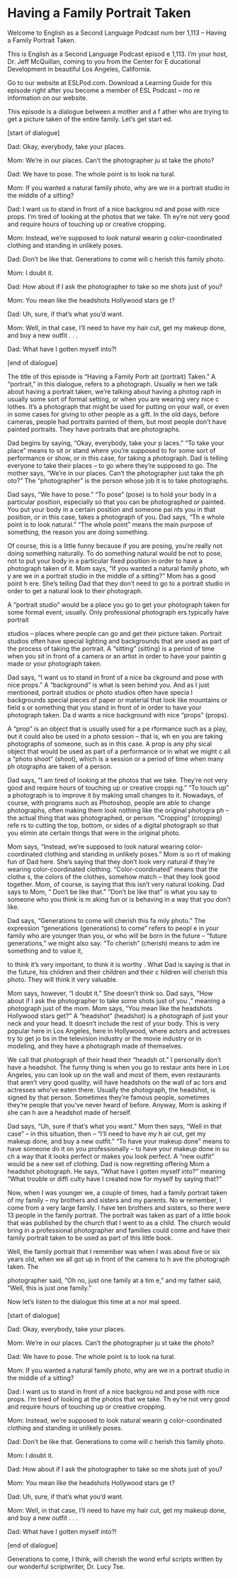 # Having a Family Portrait Taken

Welcome to English as a Second Language Podcast num ber 1,113 – Having a Family Portrait Taken.

This is English as a Second Language Podcast episod e 1,113. I’m your host, Dr. Jeff McQuillan, coming to you from the Center for E ducational Development in beautiful Los Angeles, California.

Go to our website at ESLPod.com. Download a Learning Guide for this episode right after you become a member of ESL Podcast – mo re information on our website.

This episode is a dialogue between a mother and a f ather who are trying to get a picture taken of the entire family. Let’s get start ed.

[start of dialogue]

Dad: Okay, everybody, take your places.

Mom: We’re in our places. Can’t the photographer ju st take the photo?

Dad: We have to pose. The whole point is to look na tural.

Mom: If you wanted a natural family photo, why are we in a portrait studio in the middle of a sitting?

Dad: I want us to stand in front of a nice backgrou nd and pose with nice props. I’m tired of looking at the photos that we take. Th ey’re not very good and require hours of touching up or creative cropping.

Mom: Instead, we’re supposed to look natural wearin g color-coordinated clothing and standing in unlikely poses.

Dad: Don’t be like that. Generations to come will c herish this family photo.

Mom: I doubt it.

Dad: How about if I ask the photographer to take so me shots just of you?

Mom: You mean like the headshots Hollywood stars ge t?

Dad: Uh, sure, if that’s what you’d want.

Mom: Well, in that case, I’ll need to have my hair cut, get my makeup done, and buy a new outfit . . .

Dad: What have I gotten myself into?!

[end of dialogue]

The title of this episode is “Having a Family Portr ait (portrait) Taken.” A “portrait,” in this dialogue, refers to a photograph. Usually w hen we talk about having a portrait taken, we’re talking about having a photog raph in usually some sort of formal setting, or when you are wearing very nice c lothes. It’s a photograph that might be used for putting on your wall, or even in some cases for giving to other people as a gift. In the old days, before cameras, people had portraits painted of them, but most people don’t have painted portraits.  They have portraits that are photographs.

Dad begins by saying, “Okay, everybody, take your p laces.” “To take your place” means to sit or stand where you’re supposed to for some sort of performance or show, or in this case, for taking a photograph. Dad  is telling everyone to take their places – to go where they’re supposed to go. The mother says, “We’re in our places. Can’t the photographer just take the ph oto?” The “photographer” is the person whose job it is to take photographs.

Dad says, “We have to pose.” “To pose” (pose) is to  hold your body in a particular position, especially so that you can be photographed or painted. You put your body in a certain position and someone pai nts you in that position, or in this case, takes a photograph of you. Dad says, “Th e whole point is to look natural.” “The whole point” means the main purpose of something, the reason you are doing something.

Of course, this is a little funny because if you are posing, you’re really not doing something naturally. To do something natural would be not to pose, not to put your body in a particular fixed position in order to have a photograph taken of it. Mom says, “If you wanted a natural family photo, wh y are we in a portrait studio in the middle of a sitting?” Mom has a good point h ere. She’s telling Dad that they don’t need to go to a portrait studio in order  to get a natural look to their photograph.

A “portrait studio” would be a place you go to get your photograph taken for some formal event, usually. Only professional photograph ers typically have portrait

studios – places where people can go and get their picture taken. Portrait studios often have special lighting and backgrounds that are used as part of the process of taking the portrait. A “sitting” (sitting) is a period of time when you sit in front of a camera or an artist in order to have your paintin g made or your photograph taken.

Dad says, “I want us to stand in front of a nice ba ckground and pose with nice props.” A “background” is what is seen behind you. And as I just mentioned, portrait studios or photo studios often have specia l backgrounds special pieces of paper or material that look like mountains or field s or something that you stand in front of in order to have your photograph taken. Da d wants a nice background with nice “props” (props).

A “prop” is an object that is usually used for a pe rformance such as a play, but it could also be used in a photo session – that is, wh en you are taking photographs of someone, such as in this case. A prop is any phy sical object that would be used as part of a performance or in what we might c all a “photo shoot” (shoot), which is a session or a period of time when many ph otographs are taken of a person.

Dad says, “I am tired of looking at the photos that  we take. They’re not very good and require hours of touching up or creative croppi ng.” “To touch up” a photograph is to improve it by making small changes  to it. Nowadays, of course, with programs such as Photoshop, people are able to  change photographs, often making them look nothing like the original photogra ph – the actual thing that was photographed, or person. “Cropping” (cropping) refe rs to cutting the top, bottom, or sides of a digital photograph so that you elimin ate certain things that were in the original photo.

Mom says, “Instead, we’re supposed to look natural wearing color-coordinated clothing and standing in unlikely poses.” Mom is so rt of making fun of Dad here. She’s saying that they don’t look very natural if they’re wearing color-coordinated clothing. “Color-coordinated” means that the clothe s, the colors of the clothes, somehow match – that they look good together. Mom, of course, is saying that this isn’t very natural looking. Dad says to Mom, “ Don’t be like that.” “Don’t be like that” is what you say to someone who you think is m aking fun or is behaving in a way that you don’t like.

Dad says, “Generations to come will cherish this fa mily photo.” The expression “generations (generations) to come” refers to peopl e in your family who are younger than you, or who will be born in the future  – “future generations,” we might also say. “To cherish” (cherish) means to adm ire something and to value it,

to think it’s very important, to think it is worthy . What Dad is saying is that in the future, his children and their children and their c hildren will cherish this photo. They will think it very valuable.

Mom says, however, “I doubt it.” She doesn’t think so. Dad says, “How about if I ask the photographer to take some shots just of you ,” meaning a photograph just of the mom. Mom says, “You mean like the headshots Hollywood stars get?” A “headshot” (headshot) is a photograph of just your neck and your head. It doesn’t include the rest of your body. This is very popular  here in Los Angeles, here in Hollywood, where actors and actresses try to get jo bs in the television industry or the movie industry or in modeling, and they have a photograph made of themselves.

We call that photograph of their head their “headsh ot.” I personally don’t have a headshot. The funny thing is when you go to restaur ants here in Los Angeles, you can look up on the wall and most of them, even restaurants that aren’t very good quality, will have headshots on the wall of ac tors and actresses who’ve eaten there. Usually the photograph, the headshot, is signed by that person. Sometimes they’re famous people, sometimes they’re people that you’ve never heard of before. Anyway, Mom is asking if she can h ave a headshot made of herself.

Dad says, “Uh, sure if that’s what you want.” Mom then says, “Well in that case” – in this situation, then – “I’ll need to have my h air cut, get my makeup done, and buy a new outfit.” “To have your makeup done” means  to have someone do it on you professionally – to have your makeup done in su ch a way that it looks perfect or makes you look perfect. A “new outfit” would be a new set of clothing. Dad is now regretting offering Mom a headshot photograph. He says, “What have I gotten myself into?” meaning “What trouble or diffi culty have I created now for myself by saying that?”

Now, when I was younger we, a couple of times, had a family portrait taken of my family – my brothers and sisters and my parents. No w remember, I come from a very large family. I have ten brothers and sisters,  so there were 13 people in the family portrait. The portrait was taken as part of a little book that was published by the church that I went to as a child. The church  would bring in a professional photographer and families could come and have their  family portrait taken to be used as part of this little book.

Well, the family portrait that I remember was when I was about five or six years old, when we all got up in front of the camera to h ave the photograph taken. The

photographer said, “Oh no, just one family at a tim e,” and my father said, “Well, this is just one family.”

Now let’s listen to the dialogue this time at a nor mal speed.

[start of dialogue]

Dad: Okay, everybody, take your places.

Mom: We’re in our places. Can’t the photographer ju st take the photo?

Dad: We have to pose. The whole point is to look na tural.

Mom: If you wanted a natural family photo, why are we in a portrait studio in the middle of a sitting?

Dad: I want us to stand in front of a nice backgrou nd and pose with nice props. I’m tired of looking at the photos that we take. Th ey’re not very good and require hours of touching up or creative cropping.

Mom: Instead, we’re supposed to look natural wearin g color-coordinated clothing and standing in unlikely poses.

Dad: Don’t be like that. Generations to come will c herish this family photo.

Mom: I doubt it.

Dad: How about if I ask the photographer to take so me shots just of you?

Mom: You mean like the headshots Hollywood stars ge t?

Dad: Uh, sure, if that’s what you’d want.

Mom: Well, in that case, I’ll need to have my hair cut, get my makeup done, and buy a new outfit . . .

Dad: What have I gotten myself into?!

[end of dialogue]

Generations to come, I think, will cherish the wond erful scripts written by our wonderful scriptwriter, Dr. Lucy Tse.



